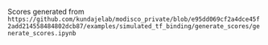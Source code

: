 
Scores generated from `https://github.com/kundajelab/modisco_private/blob/e95dd069cf2a4dce45f2add214558484802dcb87/examples/simulated_tf_binding/generate_scores/generate_scores.ipynb`
